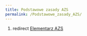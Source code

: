 ```yaml
---
title: Podstawowe zasady AZS
permalink: /Podstawowe_zasady_AZS/
---
```


1.  redirect [Elementarz AZS](/Elementarz_AZS "wikilink")
